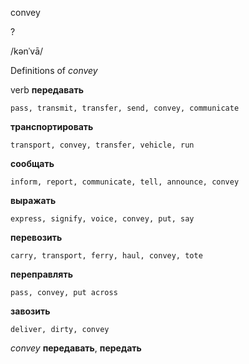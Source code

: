convey

?

/kənˈvā/

Definitions of _convey_

verb
**передавать**

    pass, transmit, transfer, send, convey, communicate
**транспортировать**

    transport, convey, transfer, vehicle, run
**сообщать**

    inform, report, communicate, tell, announce, convey
**выражать**

    express, signify, voice, convey, put, say
**перевозить**

    carry, transport, ferry, haul, convey, tote
**переправлять**

    pass, convey, put across
**завозить**

    deliver, dirty, convey

_convey_
**передавать**, **передать**